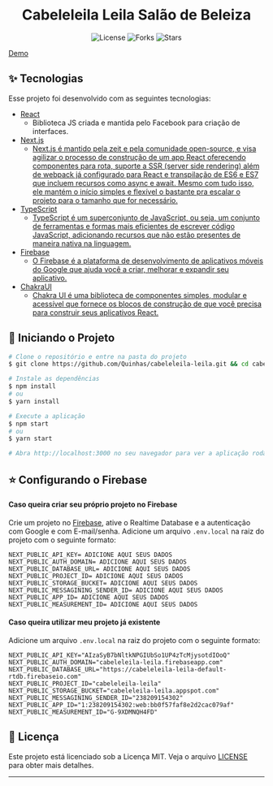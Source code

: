 <h1 align="center">Cabeleleila Leila Salão de Beleiza</h1>

<p align="center">
  <img  src="https://img.shields.io/static/v1?label=license&message=MIT&color=5965E0&labelColor=121214" alt="License">
  
  <img src="https://img.shields.io/github/forks/Quinhas/cabeleleila-leila?label=forks&message=MIT&color=5965E0&labelColor=121214" alt="Forks">

  <img src="https://img.shields.io/github/stars/Quinhas/cabeleleila-leila?label=stars&message=MIT&color=5965E0&labelColor=121214" alt="Stars">
</p>

[Demo](https://cabeleleila-leila.vercel.app/)

## ✨ Tecnologias

Esse projeto foi desenvolvido com as seguintes tecnologias:

- [React](https://reactjs.org)
  - Biblioteca JS criada e mantida pelo Facebook para criação de interfaces.
- [Next.js](https://nextjs.org/)
  - [Next.js é mantido pela zeit e pela comunidade open-source, e visa agilizar o processo de construção de um app React oferecendo componentes para rota, suporte a SSR (server side rendering) além de webpack já configurado para React e transpilação de ES6 e ES7 que incluem recursos como async e await. Mesmo com tudo isso, ele mantém o início simples e flexível o bastante pra escalar o projeto para o tamanho que for necessário.](https://medium.com/matilha-est%C3%BAdio/porque-voc%C3%AA-precisa-conhecer-o-next-js-358f6ba4c1ee)
- [TypeScript](https://www.typescriptlang.org/)
  - [TypeScript é um superconjunto de JavaScript, ou seja, um conjunto de ferramentas e formas mais eficientes de escrever código JavaScript, adicionando recursos que não estão presentes de maneira nativa na linguagem.](https://tecnoblog.net/426754/o-que-e-typescript-guia-para-iniciantes/)
- [Firebase](https://firebase.google.com/)
  - [O Firebase é a plataforma de desenvolvimento de aplicativos móveis do Google que ajuda você a criar, melhorar e expandir seu aplicativo.](https://blog.geekhunter.com.br/firebase-o-que-e-e-quando-usar-no-desenvolvimento-mobile/#O_que_e_Firebase)
- [ChakraUI](https://chakra-ui.com/)
  - [Chakra UI é uma biblioteca de componentes simples, modular e acessível que fornece os blocos de construção de que você precisa para construir seus aplicativos React.](https://chakra-ui.com/)

## 🚀 Iniciando o Projeto

```bash
# Clone o repositório e entre na pasta do projeto
$ git clone https://github.com/Quinhas/cabeleleila-leila.git && cd cabeleleila-leila

# Instale as dependências
$ npm install
# ou
$ yarn install

# Execute a aplicação
$ npm start
# ou
$ yarn start

# Abra http://localhost:3000 no seu navegador para ver a aplicação rodando!
```

## ⭐ Configurando o Firebase

#### Caso queira criar seu próprio projeto no Firebase

Crie um projeto no [Firebase](https://firebase.google.com/?hl=pt-br), ative o Realtime Database e a autenticação com Google e com E-mail/senha.
Adicione um arquivo `.env.local` na raiz do projeto com o seguinte formato:

```shell
NEXT_PUBLIC_API_KEY= ADICIONE AQUI SEUS DADOS
NEXT_PUBLIC_AUTH_DOMAIN= ADICIONE AQUI SEUS DADOS
NEXT_PUBLIC_DATABASE_URL= ADICIONE AQUI SEUS DADOS
NEXT_PUBLIC_PROJECT_ID= ADICIONE AQUI SEUS DADOS
NEXT_PUBLIC_STORAGE_BUCKET= ADICIONE AQUI SEUS DADOS
NEXT_PUBLIC_MESSAGINING_SENDER_ID= ADICIONE AQUI SEUS DADOS
NEXT_PUBLIC_APP_ID= ADICIONE AQUI SEUS DADOS
NEXT_PUBLIC_MEASUREMENT_ID= ADICIONE AQUI SEUS DADOS
```

#### Caso queira utilizar meu projeto já existente

Adicione um arquivo `.env.local` na raiz do projeto com o seguinte formato:

```shell
NEXT_PUBLIC_API_KEY="AIzaSyB7bNltkNPGIUbSo1UP4zTcMjysotdIOoQ"
NEXT_PUBLIC_AUTH_DOMAIN="cabeleleila-leila.firebaseapp.com"
NEXT_PUBLIC_DATABASE_URL="https://cabeleleila-leila-default-rtdb.firebaseio.com"
NEXT_PUBLIC_PROJECT_ID="cabeleleila-leila"
NEXT_PUBLIC_STORAGE_BUCKET="cabeleleila-leila.appspot.com"
NEXT_PUBLIC_MESSAGINING_SENDER_ID="238209154302"
NEXT_PUBLIC_APP_ID="1:238209154302:web:bb0f57faf8e2d2cac079af"
NEXT_PUBLIC_MEASUREMENT_ID="G-9XDMNQH4FD"
```

## 📝 Licença

Este projeto está licenciado sob a Licença MIT. Veja o arquivo [LICENSE](LICENSE) para obter mais detalhes.

---
